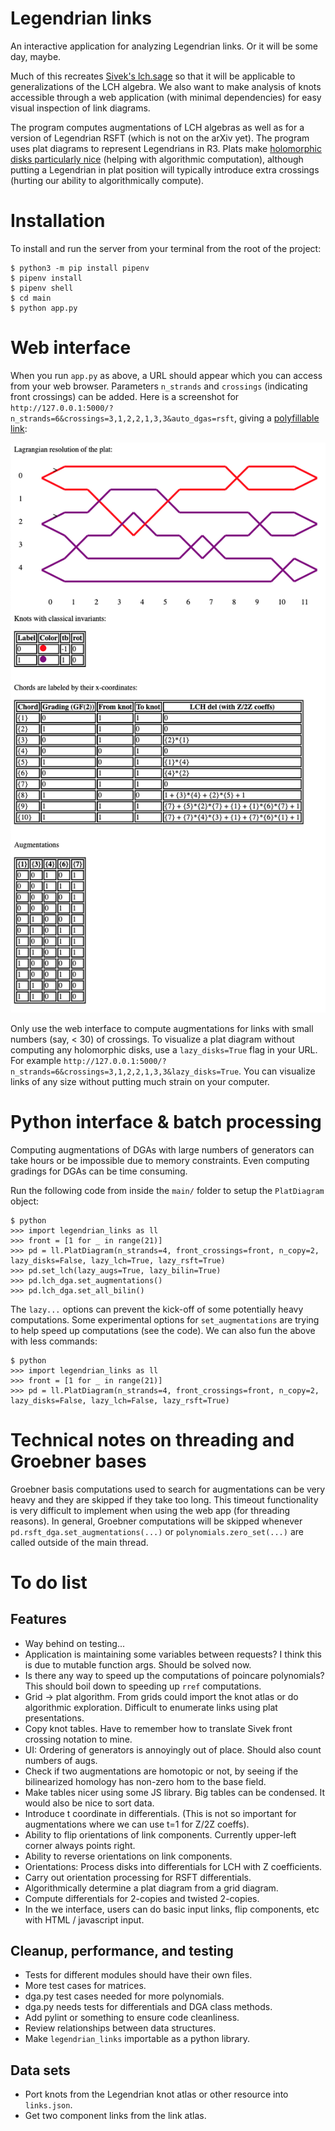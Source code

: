 # Legendrian links

An interactive application for analyzing Legendrian links. Or it will be some day, maybe.

Much of this recreates [Sivek's lch.sage](https://www.ma.imperial.ac.uk/~ssivek/code/lch.sage) so that it will be applicable to generalizations of the LCH algebra. We also want to make analysis of knots accessible through a web application (with minimal dependencies) for easy visual inspection of link diagrams.

The program computes augmentations of LCH algebras as well as for a version of Legendrian RSFT (which is not on the arXiv yet). The program uses plat diagrams to represent Legendrians in R3. Plats make [holomorphic disks particularly nice](https://arxiv.org/abs/2104.00505) (helping with algorithmic computation), although putting a Legendrian in plat position will typically introduce extra crossings (hurting our ability to algorithmically compute).

# Installation

To install and run the server from your terminal from the root of the project:

```
$ python3 -m pip install pipenv
$ pipenv install
$ pipenv shell
$ cd main
$ python app.py
```

# Web interface

When you run `app.py` as above, a URL should appear which you can access from your web browser. Parameters `n_strands` and `crossings` (indicating front crossings) can be added. Here is a screenshot for `http://127.0.0.1:5000/?n_strands=6&crossings=3,1,2,2,1,3,3&auto_dgas=rsft`, giving a [polyfillable link](https://arxiv.org/abs/1307.7998):

![image info](./main/static/screenshot.png)

Only use the web interface to compute augmentations for links with small numbers (say, < 30) of crossings. To visualize a plat diagram without computing any holomorphic disks, use a `lazy_disks=True` flag in your URL. For example `http://127.0.0.1:5000/?n_strands=6&crossings=3,1,2,2,1,3,3&lazy_disks=True`. You can visualize links of any size without putting much strain on your computer.

# Python interface & batch processing

Computing augmentations of DGAs with large numbers of generators can take hours or be impossible due to memory constraints. Even computing gradings for DGAs can be time consuming.

Run the following code from inside the `main/` folder to setup the `PlatDiagram` object:
```
$ python
>>> import legendrian_links as ll
>>> front = [1 for _ in range(21)]
>>> pd = ll.PlatDiagram(n_strands=4, front_crossings=front, n_copy=2, lazy_disks=False, lazy_lch=True, lazy_rsft=True)
>>> pd.set_lch(lazy_augs=True, lazy_bilin=True)
>>> pd.lch_dga.set_augmentations()
>>> pd.lch_dga.set_all_bilin()
```
The `lazy...` options can prevent the kick-off of some potentially heavy computations. Some experimental options for `set_augmentations` are trying to help speed up computations (see the code). We can also fun the above with less commands:
```
$ python
>>> import legendrian_links as ll
>>> front = [1 for _ in range(21)]
>>> pd = ll.PlatDiagram(n_strands=4, front_crossings=front, n_copy=2, lazy_disks=False, lazy_lch=False, lazy_rsft=True)
```

# Technical notes on threading and Groebner bases

Groebner basis computations used to search for augmentations can be very heavy and they are skipped if they take too long. This timeout functionality is very difficult to implement when using the web app (for threading reasons). In general, Groebner computations will be skipped whenever `pd.rsft_dga.set_augmentations(...)` or `polynomials.zero_set(...)` are called outside of the main thread.

# To do list

## Features

- Way behind on testing...
- Application is maintaining some variables between requests? I think this is due to mutable function args. Should be solved now.
- Is there any way to speed up the computations of poincare polynomials? This should boil down to speeding up `rref` computations.
- Grid -> plat algorithm. From grids could import the knot atlas or do algorithmic exploration. Difficult to enumerate links using plat presentations.
- Copy knot tables. Have to remember how to translate Sivek front crossing notation to mine.
- UI: Ordering of generators is annoyingly out of place. Should also count numbers of augs.
- Check if two augmentations are homotopic or not, by seeing if the bilinearized homology has non-zero hom to the base field.
- Make tables nicer using some JS library. Big tables can be condensed. It would also be nice to sort data.
- Introduce t coordinate in differentials. (This is not so important for augmentations where we can use t=1 for Z/2Z coeffs).
- Ability to flip orientations of link components. Currently upper-left corner always points right.
- Ability to reverse orientations on link components.
- Orientations: Process disks into differentials for LCH with Z coefficients.
- Carry out orientation processing for RSFT differentials.
- Algorithmically determine a plat diagram from a grid diagram.
- Compute differentials for 2-copies and twisted 2-copies.
- In the we interface, users can do basic input links, flip components, etc with HTML / javascript input.

## Cleanup, performance, and testing

- Tests for different modules should have their own files.
- More test cases for matrices.
- dga.py test cases needed for more polynomials.
- dga.py needs tests for differentials and DGA class methods.
- Add pylint or something to ensure code cleanliness.
- Review relationships between data structures.
- Make `legendrian_links` importable as a python library.

## Data sets

- Port knots from the Legendrian knot atlas or other resource into `links.json`.
- Get two component links from the link atlas.
